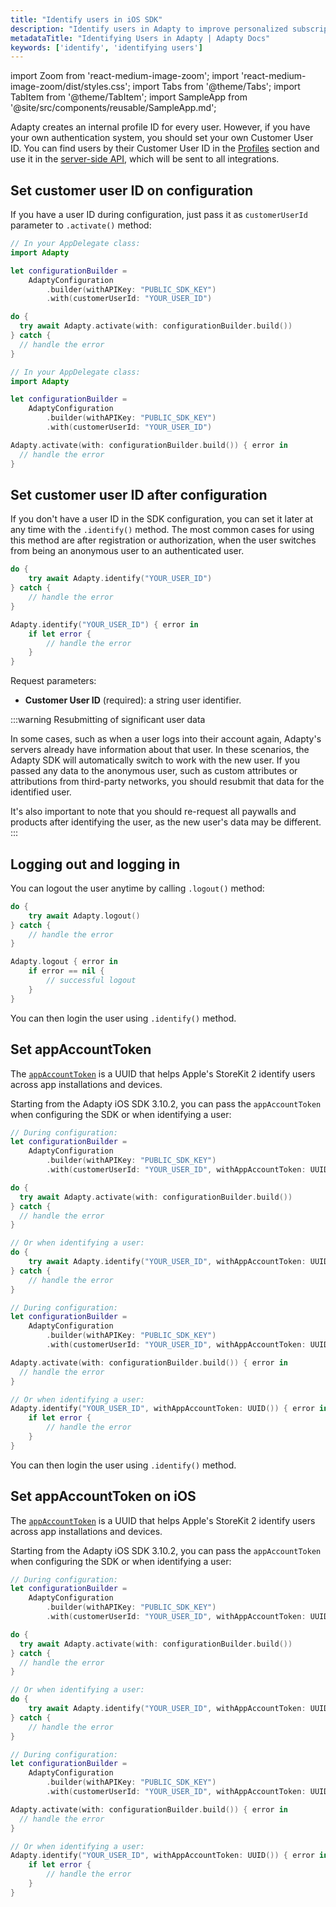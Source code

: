 ```yaml
---
title: "Identify users in iOS SDK"
description: "Identify users in Adapty to improve personalized subscription experiences."
metadataTitle: "Identifying Users in Adapty | Adapty Docs"
keywords: ['identify', 'identifying users']
---
```


import Zoom from 'react-medium-image-zoom';
import 'react-medium-image-zoom/dist/styles.css';
import Tabs from '@theme/Tabs';
import TabItem from '@theme/TabItem'; 
import SampleApp from '@site/src/components/reusable/SampleApp.md'; 

Adapty creates an internal profile ID for every user. However, if you have your own authentication system, you should set your own Customer User ID. You can find users by their Customer User ID in the [Profiles](profiles-crm) section and use it in the [server-side API](getting-started-with-server-side-api), which will be sent to all integrations.

## Set customer user ID on configuration

If you have a user ID during configuration, just pass it as `customerUserId` parameter to `.activate()` method:

<Tabs groupId="current-os" queryString>
<TabItem value="swift" label="Swift" default>

```swift showLineNumbers
// In your AppDelegate class:
import Adapty

let configurationBuilder =
    AdaptyConfiguration
        .builder(withAPIKey: "PUBLIC_SDK_KEY")
        .with(customerUserId: "YOUR_USER_ID")

do {
  try await Adapty.activate(with: configurationBuilder.build())
} catch {
  // handle the error
}
```
</TabItem>

<TabItem value="swift-callback" label="Swift-Callback" default>

```swift showLineNumbers
// In your AppDelegate class:
import Adapty

let configurationBuilder =
    AdaptyConfiguration
        .builder(withAPIKey: "PUBLIC_SDK_KEY")
        .with(customerUserId: "YOUR_USER_ID")

Adapty.activate(with: configurationBuilder.build()) { error in
  // handle the error
}
```

</TabItem>

</Tabs>

<SampleApp />

## Set customer user ID after configuration

If you don't have a user ID in the SDK configuration, you can set it later at any time with the `.identify()` method. The most common cases for using this method are after registration or authorization, when the user switches from being an anonymous user to an authenticated user.

<Tabs groupId="current-os" queryString>
<TabItem value="swift" label="Swift" default>

```swift showLineNumbers
do {
    try await Adapty.identify("YOUR_USER_ID")
} catch {
    // handle the error
}
```
</TabItem>
<TabItem value="swift-callback" label="Swift-Callback" default>

```swift showLineNumbers
Adapty.identify("YOUR_USER_ID") { error in
    if let error {
        // handle the error
    }
}
```
</TabItem>
</Tabs>

Request parameters:

- **Customer User ID** (required): a string user identifier.

:::warning
Resubmitting of significant user data

In some cases, such as when a user logs into their account again, Adapty's servers already have information about that user. In these scenarios, the Adapty SDK will automatically switch to work with the new user. If you passed any data to the anonymous user, such as custom attributes or attributions from third-party networks, you should resubmit that data for the identified user.

It's also important to note that you should re-request all paywalls and products after identifying the user, as the new user's data may be different.
:::

## Logging out and logging in

You can logout the user anytime by calling `.logout()` method:

<Tabs groupId="current-os" queryString>
<TabItem value="swift" label="Swift" default>

```swift showLineNumbers
do {
    try await Adapty.logout()
} catch {
    // handle the error
}
```
</TabItem>
<TabItem value="swift-callback" label="Swift-Callback" default>

```swift showLineNumbers
Adapty.logout { error in
    if error == nil {
        // successful logout
    }
}
```
</TabItem>
</Tabs>

You can then login the user using `.identify()` method.

## Set appAccountToken

The [`appAccountToken`](https://developer.apple.com/documentation/storekit/product/purchaseoption/appaccounttoken(_:)) is a UUID that helps Apple's StoreKit 2 identify users across app installations and devices.

Starting from the Adapty iOS SDK 3.10.2, you can pass the `appAccountToken` when configuring the SDK or when identifying a user:

<Tabs groupId="current-os" queryString>
<TabItem value="swift" label="Swift" default>

```swift showLineNumbers
// During configuration:
let configurationBuilder =
    AdaptyConfiguration
        .builder(withAPIKey: "PUBLIC_SDK_KEY")
        .with(customerUserId: "YOUR_USER_ID", withAppAccountToken: UUID())

do {
  try await Adapty.activate(with: configurationBuilder.build())
} catch {
  // handle the error
}

// Or when identifying a user:
do {
    try await Adapty.identify("YOUR_USER_ID", withAppAccountToken: UUID())
} catch {
    // handle the error
}
```
</TabItem>

<TabItem value="swift-callback" label="Swift-Callback" default>

```swift showLineNumbers
// During configuration:
let configurationBuilder =
    AdaptyConfiguration
        .builder(withAPIKey: "PUBLIC_SDK_KEY")
        .with(customerUserId: "YOUR_USER_ID", withAppAccountToken: UUID())

Adapty.activate(with: configurationBuilder.build()) { error in
  // handle the error
}

// Or when identifying a user:
Adapty.identify("YOUR_USER_ID", withAppAccountToken: UUID()) { error in
    if let error {
        // handle the error
    }
}
```
</TabItem>
</Tabs>

You can then login the user using `.identify()` method.

## Set appAccountToken on iOS

The [`appAccountToken`](https://developer.apple.com/documentation/storekit/product/purchaseoption/appaccounttoken(_:)) is a UUID that helps Apple's StoreKit 2 identify users across app installations and devices.

Starting from the Adapty iOS SDK 3.10.2, you can pass the `appAccountToken` when configuring the SDK or when identifying a user:

<Tabs groupId="current-os" queryString>
<TabItem value="swift" label="Swift" default>

```swift showLineNumbers
// During configuration:
let configurationBuilder =
    AdaptyConfiguration
        .builder(withAPIKey: "PUBLIC_SDK_KEY")
        .with(customerUserId: "YOUR_USER_ID", withAppAccountToken: UUID())

do {
  try await Adapty.activate(with: configurationBuilder.build())
} catch {
  // handle the error
}

// Or when identifying a user:
do {
    try await Adapty.identify("YOUR_USER_ID", withAppAccountToken: UUID())
} catch {
    // handle the error
}
```
</TabItem>

<TabItem value="swift-callback" label="Swift-Callback" default>

```swift showLineNumbers
// During configuration:
let configurationBuilder =
    AdaptyConfiguration
        .builder(withAPIKey: "PUBLIC_SDK_KEY")
        .with(customerUserId: "YOUR_USER_ID", withAppAccountToken: UUID())

Adapty.activate(with: configurationBuilder.build()) { error in
  // handle the error
}

// Or when identifying a user:
Adapty.identify("YOUR_USER_ID", withAppAccountToken: UUID()) { error in
    if let error {
        // handle the error
    }
}
```
</TabItem>
</Tabs>